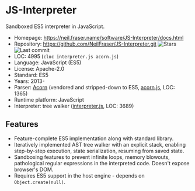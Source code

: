 # JS-Interpreter

Sandboxed ES5 interpreter in JavaScript.

* Homepage:         https://neil.fraser.name/software/JS-Interpreter/docs.html
* Repository:       https://github.com/NeilFraser/JS-Interpreter.git <span class="shields"><img src="https://img.shields.io/github/stars/NeilFraser/JS-Interpreter?label=&style=flat-square" alt="Stars" title="Stars"><img src="https://img.shields.io/github/last-commit/NeilFraser/JS-Interpreter?label=&style=flat-square" alt="Last commit" title="Last commit"></span>
* LOC:              4995 (`cloc interpreter.js acorn.js`)
* Language:         JavaScript (ES5)
* License:          Apache-2.0
* Standard:         ES5
* Years:            2013-
* Parser:           [Acorn](acorn.md) (vendored and stripped-down to ES5, [acorn.js](https://github.com/NeilFraser/JS-Interpreter/blob/master/acorn.js), LOC: 1365)
* Runtime platform: JavaScript
* Interpreter:      tree walker ([interpreter.js](https://github.com/NeilFraser/JS-Interpreter/blob/master/interpreter.js), LOC: 3689)

## Features

* Feature-complete ES5 implementation along with standard library.
* Iteratively implemented AST tree walker with an explicit stack,
  enabling step-by-step execution, state serialization,
  resuming from saved state.
* Sandboxing features to prevent infinite loops, memory blowouts,
  pathological regular expressions in the interpreted code.
  Doesn't expose browser's DOM.
* Requires ES5 support in the host engine - depends on `Object.create(null)`.
